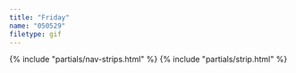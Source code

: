 ```yaml
---
title: "Friday"
name: "050529"
filetype: gif
---
```


{% include "partials/nav-strips.html" %}
{% include "partials/strip.html" %}